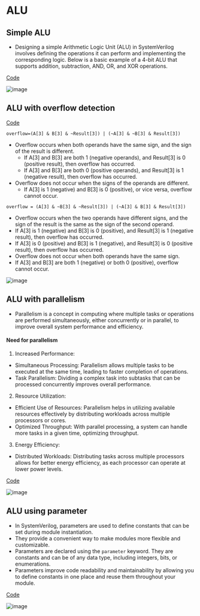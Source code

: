 # ALU

## Simple ALU
* Designing a simple Arithmetic Logic Unit (ALU) in SystemVerilog involves defining the operations it can perform and implementing the corresponding logic. Below is a basic example of a 4-bit ALU that supports addition, subtraction, AND, OR, and XOR operations.

[Code](https://github.com/ani171/ALU/blob/0b8ac3330d8789bbc9474fdd2d4d74b7245a34b2/simple_alu.sv)

![image](https://github.com/ani171/ALU/assets/97838595/ee2410d5-e820-4ce0-9bcf-a0401eae3219)


## ALU with overflow detection

[Code](https://github.com/ani171/ALU_implementations/blob/c9ae3c3b3c4e5c4b4d8c5dda62f43b21b23025b8/overflow_ALU.sv)

`overflow=(A[3] & B[3] & ~Result[3]) | (~A[3] & ~B[3] & Result[3])`
* Overflow occurs when both operands have the same sign, and the sign of the result is different.
  * If A[3] and B[3] are both 1 (negative operands), and Result[3] is 0 (positive result), then overflow has occurred.
  * If A[3] and B[3] are both 0 (positive operands), and Result[3] is 1 (negative result), then overflow has occurred.
* Overflow does not occur when the signs of the operands are different.
  * If A[3] is 1 (negative) and B[3] is 0 (positive), or vice versa, overflow cannot occur.

 `overflow = (A[3] & ~B[3] & ~Result[3]) | (~A[3] & B[3] & Result[3])`
* Overflow occurs when the two operands have different signs, and the sign of the result is the same as the sign of the second operand.
 * If A[3] is 1 (negative) and B[3] is 0 (positive), and Result[3] is 1 (negative result), then overflow has occurred.
 * If A[3] is 0 (positive) and B[3] is 1 (negative), and Result[3] is 0 (positive result), then overflow has occurred.
* Overflow does not occur when both operands have the same sign.
* If A[3] and B[3] are both 1 (negative) or both 0 (positive), overflow cannot occur.

![image](https://github.com/ani171/ALU/assets/97838595/8ac6945c-9e63-44fb-a104-904f921f7118)

## ALU with parallelism

* Parallelism is a concept in computing where multiple tasks or operations are performed simultaneously, either concurrently or in parallel, to improve overall system performance and efficiency.
#### Need for parallelism
 1. Increased Performance:
   * Simultaneous Processing: Parallelism allows multiple tasks to be executed at the same time, leading to faster completion of operations.
   * Task Parallelism: Dividing a complex task into subtasks that can be processed concurrently improves overall performance.
 2. Resource Utilization:
   * Efficient Use of Resources: Parallelism helps in utilizing available resources effectively by distributing workloads across multiple processors or cores.
   * Optimized Throughput: With parallel processing, a system can handle more tasks in a given time, optimizing throughput.
 3. Energy Efficiency:
   * Distributed Workloads: Distributing tasks across multiple processors allows for better energy efficiency, as each processor can operate at lower power levels.

[Code](https://github.com/ani171/ALU/blob/3fb3d837b741b004d3600b9333b6eb7a84ef610a/parallel_alu.sv)

![image](https://github.com/ani171/ALU/assets/97838595/87af62a3-907f-454b-9a7d-f4ea070a51ad)

## ALU using parameter

* In SystemVerilog, parameters are used to define constants that can be set during module instantiation.
* They provide a convenient way to make modules more flexible and customizable.
* Parameters are declared using the `parameter` keyword. They are constants and can be of any data type, including integers, bits, or enumerations.
* Parameters improve code readability and maintainability by allowing you to define constants in one place and reuse them throughout your module.

[Code](https://github.com/ani171/ALU/blob/affaa6be678f648b68d5226a93780825c921551d/parameter_width.sv)

![image](https://github.com/ani171/ALU/assets/97838595/7673c1b3-2d8e-4eb5-b327-c096c677c4d1)
